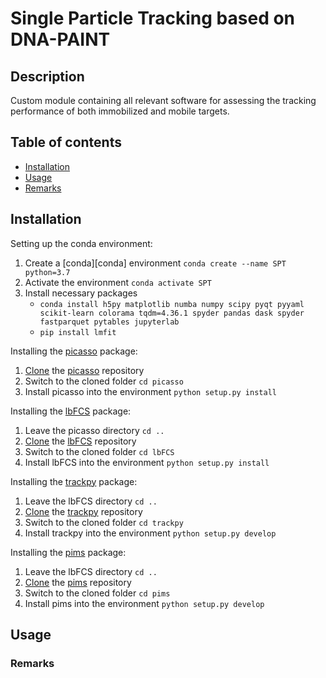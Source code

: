 # Single Particle Tracking based on DNA-PAINT

## Description
Custom module containing all relevant software for assessing the tracking performance of both immobilized and mobile targets.



## Table of contents
* [Installation](#installation)
* [Usage](#usage)
* [Remarks](#remarks)

## Installation

Setting up the conda environment:
1. Create a [conda][conda] environment ``conda create --name SPT python=3.7``
2. Activate the environment ``conda activate SPT``
3. Install necessary packages 
    * ``conda install h5py matplotlib numba numpy scipy pyqt pyyaml scikit-learn colorama tqdm=4.36.1 spyder pandas dask spyder fastparquet pytables jupyterlab``
    * ``pip install lmfit``


Installing the [picasso](https://github.com/jungmannlab/picasso) package: 

1. [Clone](https://help.github.com/en/articles/cloning-a-repository) the [picasso](https://github.com/jungmannlab/picasso) repository
2. Switch to the cloned folder ``cd picasso``
3. Install picasso into the environment ``python setup.py install``

Installing the [lbFCS](https://github.com/schwille-paint/lbFCS) package:

1. Leave the picasso directory ``cd ..``
2. [Clone](https://help.github.com/en/articles/cloning-a-repository) the [lbFCS](https://github.com/schwille-paint/lbFCS) repository
3. Switch to the cloned folder ``cd lbFCS``
4. Install lbFCS into the environment ``python setup.py install``

Installing the [trackpy](https://github.com/soft-matter/trackpy) package:

1. Leave the lbFCS directory ``cd ..``
2. [Clone](https://help.github.com/en/articles/cloning-a-repository) the [trackpy](https://github.com/soft-matter/trackpy) repository
3. Switch to the cloned folder ``cd trackpy``
4. Install trackpy into the environment ``python setup.py develop``

Installing the [pims](https://github.com/soft-matter/pims) package:

1. Leave the lbFCS directory ``cd ..``
2. [Clone](https://help.github.com/en/articles/cloning-a-repository) the [pims](https://github.com/soft-matter/pims) repository
3. Switch to the cloned folder ``cd pims``
4. Install pims into the environment ``python setup.py develop``

## Usage

### Remarks

